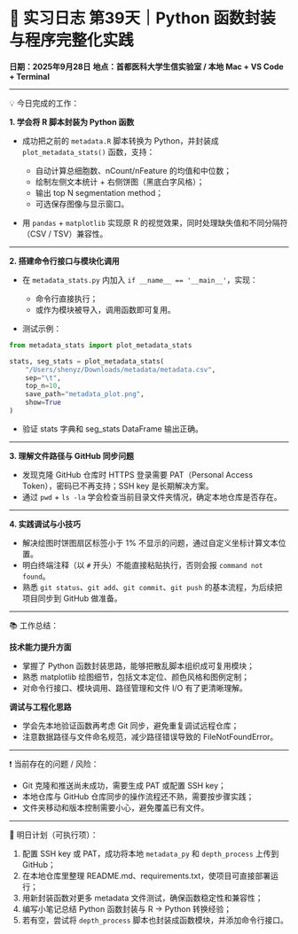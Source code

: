 # 🧬 实习日志 第39天｜Python 函数封装与程序完整化实践

**日期：2025年9月28日**
**地点：首都医科大学生信实验室 / 本地 Mac + VS Code + Terminal**

---

💡 今日完成的工作：

**1. 学会将 R 脚本封装为 Python 函数**

* 成功把之前的 `metadata.R` 脚本转换为 Python，并封装成 `plot_metadata_stats()` 函数，支持：

  * 自动计算总细胞数、nCount/nFeature 的均值和中位数；
  * 绘制左侧文本统计 + 右侧饼图（黑底白字风格）；
  * 输出 top N segmentation method；
  * 可选保存图像与显示窗口。

* 用 `pandas` + `matplotlib` 实现原 R 的视觉效果，同时处理缺失值和不同分隔符（CSV / TSV）兼容性。

---

**2. 搭建命令行接口与模块化调用**

* 在 `metadata_stats.py` 内加入 `if __name__ == '__main__'`，实现：

  * 命令行直接执行；
  * 或作为模块被导入，调用函数即可复用。

* 测试示例：

```python
from metadata_stats import plot_metadata_stats

stats, seg_stats = plot_metadata_stats(
    "/Users/shenyz/Downloads/metadata/metadata.csv",
    sep="\t",
    top_n=10,
    save_path="metadata_plot.png",
    show=True
)
```

* 验证 stats 字典和 seg\_stats DataFrame 输出正确。

---

**3. 理解文件路径与 GitHub 同步问题**

* 发现克隆 GitHub 仓库时 HTTPS 登录需要 PAT（Personal Access Token），密码已不再支持；SSH key 是长期解决方案。
* 通过 `pwd` + `ls -la` 学会检查当前目录文件夹情况，确定本地仓库是否存在。

---

**4. 实践调试与小技巧**

* 解决绘图时饼图扇区标签小于 1% 不显示的问题，通过自定义坐标计算文本位置。
* 明白终端注释（以 `#` 开头）不能直接粘贴执行，否则会报 `command not found`。
* 熟悉 `git status`、`git add`、`git commit`、`git push` 的基本流程，为后续把项目同步到 GitHub 做准备。

---

📚 工作总结：

**技术能力提升方面**

* 掌握了 Python 函数封装思路，能够把散乱脚本组织成可复用模块；
* 熟悉 matplotlib 绘图细节，包括文本定位、颜色风格和图例定制；
* 对命令行接口、模块调用、路径管理和文件 I/O 有了更清晰理解。

**调试与工程化思路**

* 学会先本地验证函数再考虑 Git 同步，避免重复调试远程仓库；
* 注意数据路径与文件命名规范，减少路径错误导致的 FileNotFoundError。

---

❗ 当前存在的问题 / 风险：

* Git 克隆和推送尚未成功，需要生成 PAT 或配置 SSH key；
* 本地仓库与 GitHub 仓库同步的操作流程还不熟，需要按步骤实践；
* 文件夹移动和版本控制需要小心，避免覆盖已有文件。

---

🎯 明日计划（可执行项）：

1. 配置 SSH key 或 PAT，成功将本地 `metadata_py` 和 `depth_process` 上传到 GitHub；
2. 在本地仓库里整理 README.md、requirements.txt，使项目可直接部署运行；
3. 用新封装函数对更多 metadata 文件测试，确保函数稳定性和兼容性；
4. 编写小笔记总结 Python 函数封装与 R → Python 转换经验；
5. 若有空，尝试将 `depth_process` 脚本也封装成函数模块，并添加命令行接口。
